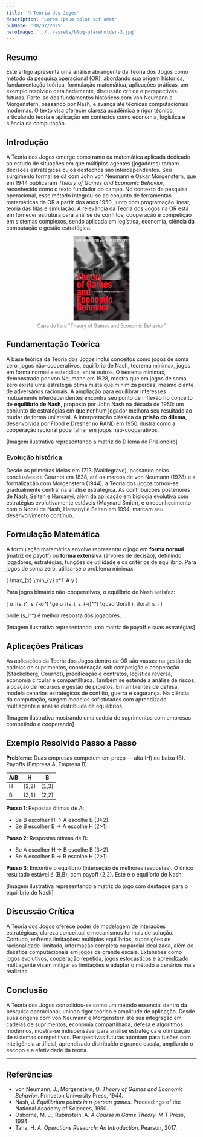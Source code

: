 ```yaml
---
title: '🎲 Teoria dos Jogos'
description: 'Lorem ipsum dolor sit amet'
pubDate: '08/07/2025'
heroImage: '../../assets/blog-placeholder-3.jpg'
---
```


## Resumo  
Este artigo apresenta uma análise abrangente da Teoria dos Jogos como método da pesquisa operacional (OR), abordando sua origem histórica, fundamentação teórica, formulação matemática, aplicações práticas, um exemplo resolvido detalhadamente, discussão crítica e perspectivas futuras. Parte-se dos fundamentos históricos com von Neumann e Morgenstern, passando por Nash, e avança até técnicas computacionais modernas. O texto visa oferecer clareza acadêmica e rigor técnico, articulando teoria e aplicação em contextos como economia, logística e ciência da computação.

## Introdução  
A Teoria dos Jogos emerge como ramo da matemática aplicada dedicado ao estudo de situações em que múltiplos agentes (jogadores) tomam decisões estratégicas cujos desfechos são interdependentes. Seu surgimento formal se dá com John von Neumann e Oskar Morgenstern, que em 1944 publicaram *Theory of Games and Economic Behavior*, reconhecido como o texto fundador do campo. No contexto da pesquisa operacional, esse método integrou-se ao conjunto de ferramentas matemáticas da OR a partir dos anos 1950, junto com programação linear, teoria das filas e simulação. A relevância da Teoria dos Jogos na OR está em fornecer estrutura para análise de conflitos, cooperação e competição em sistemas complexos, sendo aplicada em logística, economia, ciência da computação e gestão estratégica.

<figure style="text-align: center;">
  <img src="/src/assets/theory.jpg" 
       alt="Descrição" 
       style="max-width: 35%; height: auto; display: block; margin: 0 auto;" />
  <figcaption style="font-size: 0.9em; color: gray; margin-top: 0.5em;">
    Capa do livro "Theory of Games and Economic Behavior"
  </figcaption>
</figure>

## Fundamentação Teórica  
A base teórica da Teoria dos Jogos inclui conceitos como jogos de soma zero, jogos não-cooperativos, equilíbrio de Nash, teorema minimax, jogos em forma normal e estendida, entre outros. O teorema minimax, demonstrado por von Neumann em 1928, mostra que em jogos de soma zero existe uma estratégia ótima mista que minimiza perdas, mesmo diante de adversários racionais. A ampliação para equilibrar interesses mutuamente interdependentes encontra seu ponto de inflexão no conceito de **equilíbrio de Nash**, proposto por John Nash na década de 1950: um conjunto de estratégias em que nenhum jogador melhora seu resultado ao mudar de forma unilateral. A interpretação clássica da **prisão do dilema**, desenvolvida por Flood e Dresher no RAND em 1950, ilustra como a cooperação racional pode falhar em jogos não-cooperativos.

[Imagem ilustrativa representando a matriz do Dilema do Prisioneiro]

### Evolução histórica  
Desde as primeiras ideias em 1713 (Waldegrave), passando pelas conclusões de Cournot em 1838, até os marcos de von Neumann (1928) e a formalização com Morgenstern (1944), a Teoria dos Jogos tornou-se gradualmente central na análise estratégica. As contribuições posteriores de Nash, Selten e Harsanyi, além da aplicação em biologia evolutiva com estratégias evolutivamente estáveis (Maynard Smith), e o reconhecimento com o Nobel de Nash, Harsanyi e Selten em 1994, marcam seu desenvolvimento contínuo.

## Formulação Matemática  
A formulação matemática envolve representar o jogo em **forma normal** (matriz de payoff) ou **forma extensiva** (árvores de decisão), definindo jogadores, estratégias, funções de utilidade e os critérios de equilíbrio. Para jogos de soma zero, utiliza-se o problema minimax:  

\[
\max_{x} \min_{y} x^T A y
\]  

Para jogos bimatrix não-cooperativos, o equilíbrio de Nash satisfaz:  

\[
u_i(s_i^*, s_{-i}^*) \ge u_i(s_i, s_{-i}^*) \quad \forall i, \forall s_i
\]  

onde \(s_i^*\) é melhor resposta dos jogadores.  

[Imagem ilustrativa representando uma matriz de payoff e suas estratégias]

## Aplicações Práticas  
As aplicações da Teoria dos Jogos dentro da OR são vastas: na gestão de cadeias de suprimentos, coordenação sob competição e cooperação (Stackelberg, Cournot), precificação e contratos, logística reversa, economia circular e compartilhada. Também se estende à análise de riscos, alocação de recursos e gestão de projetos. Em ambientes de defesa, modela cenários estratégicos de conflito, guerra e segurança. Na ciência da computação, surgem modelos sofisticados com aprendizado multiagente e análise distribuída de equilíbrios.  

[Imagem ilustrativa mostrando uma cadeia de suprimentos com empresas competindo e cooperando]

## Exemplo Resolvido Passo a Passo  

**Problema**: Duas empresas competem em preço — alta (H) ou baixa (B). Payoffs (Empresa A, Empresa B):

| A\B | H       | B       |
|-----|---------|---------|
| H   | (2,2)   | (1,3)   |
| B   | (3,1)   | (2,2)   |

**Passo 1**: Repostas ótimas de A:  
- Se B escolher H → A escolhe B (3>2).  
- Se B escolher B → A escolhe H (2>1).  

**Passo 2**: Respostas ótimas de B:  
- Se A escolher H → B escolhe B (3>2).  
- Se A escolher B → B escolhe H (2>1).  

**Passo 3**: Encontre o equilíbrio (interseção de melhores respostas). O único resultado estável é (B,B), com payoff (2,2). Este é o equilíbrio de Nash.

[Imagem ilustrativa representando a matriz do jogo com destaque para o equilíbrio de Nash]

## Discussão Crítica  
A Teoria dos Jogos oferece poder de modelagem de interações estratégicas, clareza conceitual e mecanismos formais de solução. Contudo, enfrenta limitações: múltiplos equilíbrios, suposições de racionalidade ilimitada, informação completa ou parcial idealizada, além de desafios computacionais em jogos de grande escala. Extensões como jogos evolutivos, cooperação repetida, jogos estocásticos e aprendizado multiagente visam mitigar as limitações e adaptar o método a cenários mais realistas.

## Conclusão  
A Teoria dos Jogos consolidou-se como um método essencial dentro da pesquisa operacional, unindo rigor teórico e amplitude de aplicação. Desde suas origens com von Neumann e Morgenstern até sua integração em cadeias de suprimentos, economia compartilhada, defesa e algoritmos modernos, mostra-se indispensável para análise estratégica e otimização de sistemas competitivos. Perspectivas futuras apontam para fusões com inteligência artificial, aprendizado distribuído e grande escala, ampliando o escopo e a efetividade da teoria.

---

## Referências  
- von Neumann, J.; Morgenstern, O. *Theory of Games and Economic Behavior*. Princeton University Press, 1944.  
- Nash, J. *Equilibrium points in n-person games*. Proceedings of the National Academy of Sciences, 1950.  
- Osborne, M. J.; Rubinstein, A. *A Course in Game Theory*. MIT Press, 1994.  
- Taha, H. A. *Operations Research: An Introduction*. Pearson, 2017.  